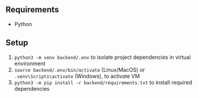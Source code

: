 ## Requirements

- Python

## Setup

1. `python3 -m venv backend/.env` to isolate project dependencies in virtual environment
2. `source backend/.env/bin/activate` (Linux/MacOS) or `.venv\Scripts\activate` (Windows), to activate VM
3. `python3 -m pip install -r backend/requirements.txt` to install required dependencies
